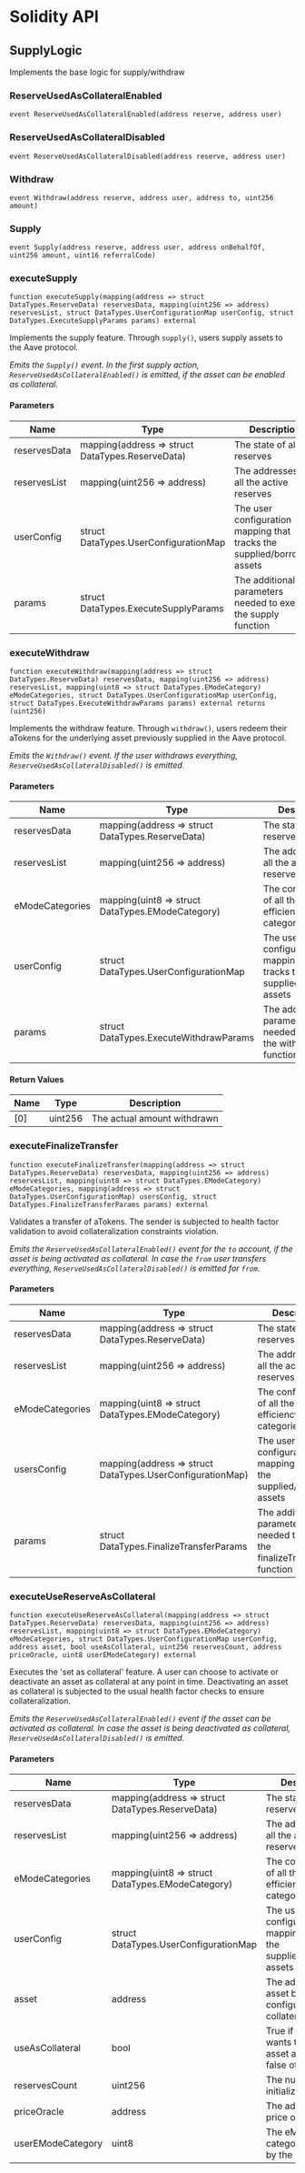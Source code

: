 # Solidity API

## SupplyLogic

Implements the base logic for supply/withdraw

### ReserveUsedAsCollateralEnabled

```solidity
event ReserveUsedAsCollateralEnabled(address reserve, address user)
```

### ReserveUsedAsCollateralDisabled

```solidity
event ReserveUsedAsCollateralDisabled(address reserve, address user)
```

### Withdraw

```solidity
event Withdraw(address reserve, address user, address to, uint256 amount)
```

### Supply

```solidity
event Supply(address reserve, address user, address onBehalfOf, uint256 amount, uint16 referralCode)
```

### executeSupply

```solidity
function executeSupply(mapping(address => struct DataTypes.ReserveData) reservesData, mapping(uint256 => address) reservesList, struct DataTypes.UserConfigurationMap userConfig, struct DataTypes.ExecuteSupplyParams params) external
```

Implements the supply feature. Through `supply()`, users supply assets to the Aave protocol.

_Emits the `Supply()` event.
In the first supply action, `ReserveUsedAsCollateralEnabled()` is emitted, if the asset can be enabled as
collateral._

#### Parameters

| Name | Type | Description |
| ---- | ---- | ----------- |
| reservesData | mapping(address &#x3D;&gt; struct DataTypes.ReserveData) | The state of all the reserves |
| reservesList | mapping(uint256 &#x3D;&gt; address) | The addresses of all the active reserves |
| userConfig | struct DataTypes.UserConfigurationMap | The user configuration mapping that tracks the supplied/borrowed assets |
| params | struct DataTypes.ExecuteSupplyParams | The additional parameters needed to execute the supply function |

### executeWithdraw

```solidity
function executeWithdraw(mapping(address => struct DataTypes.ReserveData) reservesData, mapping(uint256 => address) reservesList, mapping(uint8 => struct DataTypes.EModeCategory) eModeCategories, struct DataTypes.UserConfigurationMap userConfig, struct DataTypes.ExecuteWithdrawParams params) external returns (uint256)
```

Implements the withdraw feature. Through `withdraw()`, users redeem their aTokens for the underlying asset
previously supplied in the Aave protocol.

_Emits the `Withdraw()` event.
If the user withdraws everything, `ReserveUsedAsCollateralDisabled()` is emitted._

#### Parameters

| Name | Type | Description |
| ---- | ---- | ----------- |
| reservesData | mapping(address &#x3D;&gt; struct DataTypes.ReserveData) | The state of all the reserves |
| reservesList | mapping(uint256 &#x3D;&gt; address) | The addresses of all the active reserves |
| eModeCategories | mapping(uint8 &#x3D;&gt; struct DataTypes.EModeCategory) | The configuration of all the efficiency mode categories |
| userConfig | struct DataTypes.UserConfigurationMap | The user configuration mapping that tracks the supplied/borrowed assets |
| params | struct DataTypes.ExecuteWithdrawParams | The additional parameters needed to execute the withdraw function |

#### Return Values

| Name | Type | Description |
| ---- | ---- | ----------- |
| [0] | uint256 | The actual amount withdrawn |

### executeFinalizeTransfer

```solidity
function executeFinalizeTransfer(mapping(address => struct DataTypes.ReserveData) reservesData, mapping(uint256 => address) reservesList, mapping(uint8 => struct DataTypes.EModeCategory) eModeCategories, mapping(address => struct DataTypes.UserConfigurationMap) usersConfig, struct DataTypes.FinalizeTransferParams params) external
```

Validates a transfer of aTokens. The sender is subjected to health factor validation to avoid
collateralization constraints violation.

_Emits the `ReserveUsedAsCollateralEnabled()` event for the `to` account, if the asset is being activated as
collateral.
In case the `from` user transfers everything, `ReserveUsedAsCollateralDisabled()` is emitted for `from`._

#### Parameters

| Name | Type | Description |
| ---- | ---- | ----------- |
| reservesData | mapping(address &#x3D;&gt; struct DataTypes.ReserveData) | The state of all the reserves |
| reservesList | mapping(uint256 &#x3D;&gt; address) | The addresses of all the active reserves |
| eModeCategories | mapping(uint8 &#x3D;&gt; struct DataTypes.EModeCategory) | The configuration of all the efficiency mode categories |
| usersConfig | mapping(address &#x3D;&gt; struct DataTypes.UserConfigurationMap) | The users configuration mapping that track the supplied/borrowed assets |
| params | struct DataTypes.FinalizeTransferParams | The additional parameters needed to execute the finalizeTransfer function |

### executeUseReserveAsCollateral

```solidity
function executeUseReserveAsCollateral(mapping(address => struct DataTypes.ReserveData) reservesData, mapping(uint256 => address) reservesList, mapping(uint8 => struct DataTypes.EModeCategory) eModeCategories, struct DataTypes.UserConfigurationMap userConfig, address asset, bool useAsCollateral, uint256 reservesCount, address priceOracle, uint8 userEModeCategory) external
```

Executes the 'set as collateral' feature. A user can choose to activate or deactivate an asset as
collateral at any point in time. Deactivating an asset as collateral is subjected to the usual health factor
checks to ensure collateralization.

_Emits the `ReserveUsedAsCollateralEnabled()` event if the asset can be activated as collateral.
In case the asset is being deactivated as collateral, `ReserveUsedAsCollateralDisabled()` is emitted._

#### Parameters

| Name | Type | Description |
| ---- | ---- | ----------- |
| reservesData | mapping(address &#x3D;&gt; struct DataTypes.ReserveData) | The state of all the reserves |
| reservesList | mapping(uint256 &#x3D;&gt; address) | The addresses of all the active reserves |
| eModeCategories | mapping(uint8 &#x3D;&gt; struct DataTypes.EModeCategory) | The configuration of all the efficiency mode categories |
| userConfig | struct DataTypes.UserConfigurationMap | The users configuration mapping that track the supplied/borrowed assets |
| asset | address | The address of the asset being configured as collateral |
| useAsCollateral | bool | True if the user wants to set the asset as collateral, false otherwise |
| reservesCount | uint256 | The number of initialized reserves |
| priceOracle | address | The address of the price oracle |
| userEModeCategory | uint8 | The eMode category chosen by the user |

